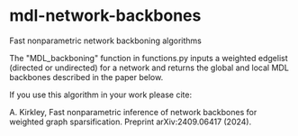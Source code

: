 # mdl-network-backbones
Fast nonparametric network backboning algorithms

The "MDL_backboning" function in functions.py inputs a weighted edgelist (directed or undirected) for a network and returns the global and local MDL backbones described in the paper below.

If you use this algorithm in your work please cite:

A. Kirkley, Fast nonparametric inference of network backbones for weighted graph sparsification. Preprint arXiv:2409.06417 (2024).
